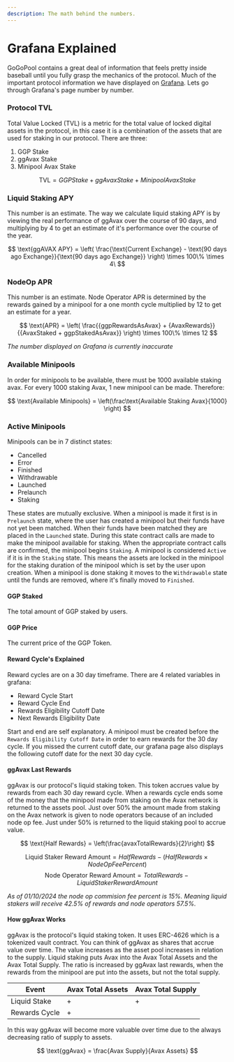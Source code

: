 ```yaml
---
description: The math behind the numbers.
---
```


# Grafana Explained

GoGoPool contains a great deal of information that feels pretty inside baseball until you fully grasp 
the mechanics of the protocol. Much of the important protocol information we have displayed on 
[Grafana](https://multisiglabs.grafana.net/public-dashboards/4d21b06344684b8ab05ddd2828898ec8?orgId=1).
Lets go through Grafana's page number by number. 

### Protocol TVL 

Total Value Locked (TVL) is a metric for the total value of locked digital assets in the protocol, in this 
case it is a combination of the assets that are used for staking in our protocol. There are three:

1. GGP Stake
2. ggAvax Stake
3. Minipool Avax Stake

$$ \text{TVL} = GGP Stake + ggAvax Stake + Minipool Avax Stake $$

### Liquid Staking APY

This number is an estimate. The way we calculate liquid staking APY is by viewing the real performance 
of ggAvax over the course of 90 days, and multiplying by 4 to get an estimate of it's performance over 
the course of the year.

$$ \text{ggAVAX APY} = \left( \frac{\text{Current Exchange} - \text{90 days ago Exchange}}{\text{90 days ago Exchange}} \right) \times 100\% \times 4\ $$

### NodeOp APR

This number is an estimate. Node Operator APR is determined by the rewards gained by a minipool for 
a one month cycle multiplied by 12 to get an estimate for a year. 

$$ \text{APR} = \left( \frac{{ggpRewardsAsAvax} + {AvaxRewards}}{{AvaxStaked + ggpStakedAsAvax}} \right) \times 100\% \times 12 $$

*The number displayed on Grafana is currently inaccurate*

### Available Minipools

In order for minipools to be available, there must be 1000 available staking avax. For every 
1000 staking Avax, 1 new minipool can be made. Therefore:

$$ \text{Available Minipools} = \left(\frac\text{Available Staking Avax}{1000} \right) $$

### Active Minipools 

Minipools can be in 7 distinct states:

- Cancelled
- Error
- Finished
- Withdrawable
- Launched
- Prelaunch
- Staking

These states are mutually exclusive. When a minipool is made it first is in `Prelaunch` state, where 
the user has created a minipool but their funds have not yet been matched. When their funds have been matched 
they are placed in the `Launched` state. During this state contract calls are made to make the minipool available 
for staking. When the appropriate contract calls are confirmed, the minipool begins `Staking`. A minipool 
is considered `Active` if it is in the `Staking` state. This means the assets are locked in the minipool 
for the staking duration of the minipool which is set by the user upon creation. When a minipool is done 
staking it moves to the `Withdrawable` state until the funds are removed, where it's finally moved to `Finished`. 

#### GGP Staked
The total amount of GGP staked by users. 

#### GGP Price
The current price of the GGP Token. 

#### Reward Cycle's Explained
Reward cycles are on a 30 day timeframe. There are 4 related variables in grafana: 

- Reward Cycle Start
- Reward Cycle End
- Rewards Eligibility Cutoff Date
- Next Rewards Eligibility Date

Start and end are self explanatory. A minipool must be created before the `Rewards Eligibility Cutoff Date` 
in order to earn rewards for the 30 day cycle. If you missed the current cutoff date, our grafana page also 
displays the following cutoff date for the next 30 day cycle. 

#### ggAvax Last Rewards

ggAvax is our protocol's liquid staking token. This token accrues value by rewards from each 30 day 
reward cycle. When a rewards cycle ends some of the money that the minipool made from staking on the Avax 
network is returned to the assets pool. Just over 50% the amount made from staking on the Avax network
is given to node operators because of an included node op fee. Just under 50% is returned to the liquid 
staking pool to accrue value. 

$$ \text{Half Rewards} = \left(\frac{avaxTotalRewards}{2}\right) $$

$$ \text{Liquid Staker Reward Amount} = {Half Rewards} - \left(Half Rewards\times{Node Op Fee Percent}\right) $$
$$ \text{Node Operator Reward Amount} = {Total Rewards} - {Liquid Staker Reward Amount}  $$

*As of 01/10/2024 the node op commision fee percent is 15%. Meaning liquid 
stakers will receive 42.5% of rewards and node operators 57.5%.*



#### How ggAvax Works

ggAvax is the protocol's liquid staking token. It uses ERC-4626 which is a tokenized vault contract. 
You can think of ggAvax as shares that accrue value over time. The value increases as the asset pool 
increases in relation to the supply. Liquid staking puts Avax into the Avax Total Assets and the Avax 
Total Supply. The ratio is increased by ggAvax last rewards, when the rewards from the minipool are 
put into the assets, but not the total supply. 

|Event|Avax Total Assets|Avax Total Supply|
|----|----|----|
|Liquid Stake| + | + |
|Rewards Cycle| + |  |

In this way ggAvax will become more valuable over time due to the always decreasing ratio of supply 
to assets. 

$$ \text{ggAvax} = \frac{Avax Supply}{Avax Assets} $$

